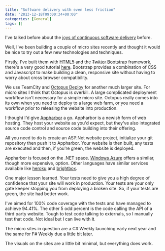 ```yaml
---
title: "Software delivery with even less friction"
date: "2013-12-18T09:00:34+00:00"
categories: [General]
tags: []
---
```


I've talked before about the <a href="http://techteapot.com/continuous-delivery-every-single-day/">joys of continuous software delivery</a> before.

Well, I've been building a couple of micro sites recently and thought it would be nice to try out a few new technologies and techniques.

Firstly, I've built them with <a href="http://en.wikipedia.org/wiki/HTML5">HTML5</a> and the <a href="http://getbootstrap.com/"><del>Twitter</del> Bootstrap</a> framework, there's a very good tutorial <a href="http://www.w3resource.com/twitter-bootstrap/tutorial.php">here</a>. Bootstrap provides a combination of CSS and Javascript to make building a clean, responsive site without having to worry about cross browser compatibility.

We use TeamCity and <a href="http://octopusdeploy.com/">Octopus Deploy</a> for another much larger site. For micro sites I think that Octopus is overkill. A large complicated deployment workflow isn't necessary for a simple micro site. Octopus really comes into its own when you need to deploy to a large web farm, or you need a workflow prior to releasing the website into production.

I thought I'd give <a href="http://appharbor.com/">Appharbor</a> a go. Appharbor is a newish form of web hosting. They host your website as you'd expect, but they've also integrated source code control and source code building into their offering.

All you need to do is create an ASP.Net website project, initialize your git repository then push it to Appharbor. Your website is then built, any tests are executed and then, if you're green, the website is deployed.

Appharbor is focused on the .NET space. <a href="http://www.windowsazure.com/">Windows Azure</a> offers a similar, though more expensive, option. Other languages have similar services available like <a href="https://www.heroku.com/">heroku</a> and <a href="http://www.brightbox.co.uk/">brightbox</a>.

One major lesson learned. Your tests need to give you a high degree of confidence that your site will work in production. Your tests are your only gate keeper stopping you from deploying a broken site. So, if your tests are green, the site had better work.

I've aimed for 100% code coverage with the tests and have managed to achieve 94.41%. The other 5 odd percent is the code calling the API of a third party website. Tough to test code talking to externals, so I manually test that code. Not ideal but I can live with it.

The micro sites in question are a C# Weekly launching early next year and the same for F# Weekly due a little bit later.

The visuals on the sites are a little bit minimal, but everything does work.

